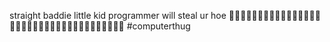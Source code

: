 straight baddie little kid programmer
will steal ur hoe
🥴🥴🥴🥴😎😎😎😎🐄🐄🐄🦝🦝🦝🦙🦙🦙🦙😁🤣😉😉😋😍😋🥲🥰🥰😘😘😗😆😆😘😘😙
#computerthug

